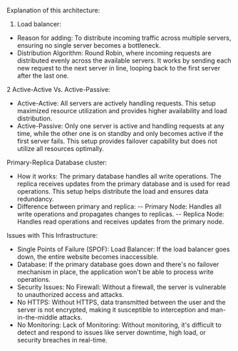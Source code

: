 Explanation of this architecture:
1. Load balancer:
- Reason for adding: To distribute incoming traffic across multiple servers, ensuring no single server becomes a bottleneck.
- Distribution Algorithm: Round Robin, where incoming requests are distributed evenly across the available servers. It works by sending each new request to the next server in line, looping back to the first server after the last one.

2 Active-Active Vs. Active-Passive:
- Active-Active: All servers are actively handling requests. This setup maximized resource utilization and provides higher availability and load distribution.
- Active-Passive: Only one server is active and handling requests at any time, while the other one is on standby and only becomes active if the first server fails. This setup provides failover capability but does not utilize all resources optimally.

Primary-Replica Database cluster:
- How it works: The primary database handles all write operations. The replica receives updates from the primary database and is used for read operations. This setup helps distribute the load and ensures data redundancy.
- Difference between primary and replica:
-- Primary Node: Handles all write operations and propagates changes to replicas.
-- Replica Node: Handles read operations and receives updates from the primary node.

Issues with This Infrastructure:
- Single Points of Failure (SPOF): Load Balancer: If the load balancer goes down, the entire website becomes inaccessible.
- Database: If the primary database goes down and there's no failover mechanism in place, the application won't be able to process write operations.
- Security Issues: No Firewall: Without a firewall, the server is vulnerable to unauthorized access and attacks.
- No HTTPS: Without HTTPS, data transmitted between the user and the server is not encrypted, making it susceptible to interception and man-in-the-middle attacks.
- No Monitoring: Lack of Monitoring: Without monitoring, it's difficult to detect and respond to issues like server downtime, high load, or security breaches in real-time.
